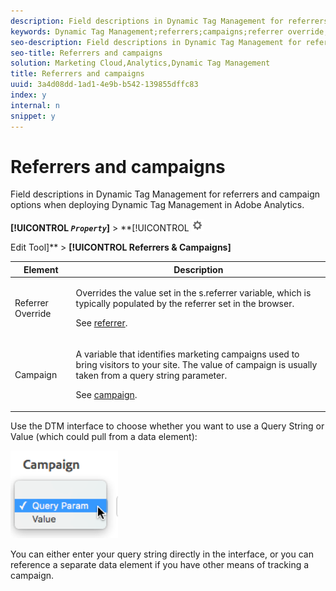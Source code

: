 ```yaml
---
description: Field descriptions in Dynamic Tag Management for referrers and campaign options when deploying Dynamic Tag Management in Adobe Analytics.
keywords: Dynamic Tag Management;referrers;campaigns;referrer override;campaign variable;query param
seo-description: Field descriptions in Dynamic Tag Management for referrers and campaign options when deploying Dynamic Tag Management in Adobe Analytics.
seo-title: Referrers and campaigns
solution: Marketing Cloud,Analytics,Dynamic Tag Management
title: Referrers and campaigns
uuid: 3a4d08dd-1ad1-4e9b-b542-139855dffc83
index: y
internal: n
snippet: y
---
```


# Referrers and campaigns

Field descriptions in Dynamic Tag Management for referrers and campaign options when deploying Dynamic Tag Management in Adobe Analytics.

 **[!UICONTROL  *`Property`*]** > **[!UICONTROL   ![](assets/settings_gear.png)

Edit Tool]** > **[!UICONTROL Referrers & Campaigns]**

<table id="table_09AE3BFF0F12442F9C19CD96451F93E4"> 
 <thead> 
  <tr> 
   <th colname="col1" class="entry"> Element </th> 
   <th colname="col2" class="entry"> Description </th> 
  </tr> 
 </thead>
 <tbody> 
  <tr> 
   <td colname="col1"> Referrer Override </td> 
   <td colname="col2"> <p>Overrides the value set in the <span class="varname"> s.referrer</span> variable, which is typically populated by the referrer set in the browser. </p> <p>See <a href="referrer.md#concept_3D8E6A5D30DC4D92982EFA34D4C7F81B" format="dita" scope="local"> referrer</a>. </p> </td> 
  </tr> 
  <tr> 
   <td colname="col1"> Campaign </td> 
   <td colname="col2"> <p>A variable that identifies marketing campaigns used to bring visitors to your site. The value of campaign is usually taken from a query string parameter. </p> <p>See <a href="campaign.md#concept_C7BF7B8A69D048A6AB482052A98A91F8" format="dita" scope="local"> campaign</a>. </p> </td> 
  </tr> 
 </tbody> 
</table>

Use the DTM interface to choose whether you want to use a Query String or Value (which could pull from a data element):

![](assets/dtm-queryparam.png)

You can either enter your query string directly in the interface, or you can reference a separate data element if you have other means of tracking a campaign. 
